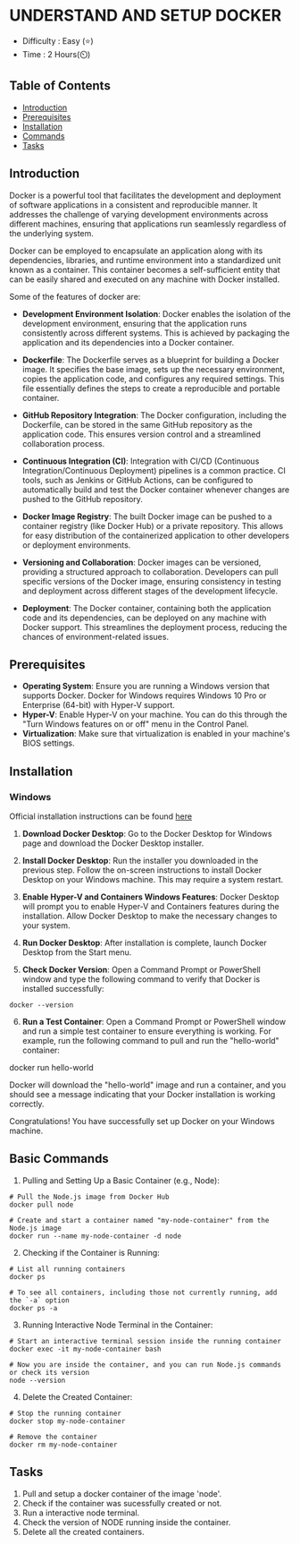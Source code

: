 
# UNDERSTAND AND SETUP DOCKER

- Difficulty : Easy (⭐)
- Time : 2 Hours(⏲️)

## Table of Contents
- [Introduction](#introduction)
- [Prerequisites](#Prerequisites)
- [Installation](#installation)
- [Commands](#commands)
- [Tasks](#tasks)


## Introduction

Docker is a powerful tool that facilitates the development and deployment of software applications in a consistent and reproducible manner. It addresses the challenge of varying development environments across different machines, ensuring that applications run seamlessly regardless of the underlying system.

Docker can be employed to encapsulate an application along with its dependencies, libraries, and runtime environment into a standardized unit known as a container. This container becomes a self-sufficient entity that can be easily shared and executed on any machine with Docker installed.

Some of the features of docker are:

- **Development Environment Isolation**:
Docker enables the isolation of the development environment, ensuring that the application runs consistently across different systems. This is achieved by packaging the application and its dependencies into a Docker container.

- **Dockerfile**:
The Dockerfile serves as a blueprint for building a Docker image. It specifies the base image, sets up the necessary environment, copies the application code, and configures any required settings. This file essentially defines the steps to create a reproducible and portable container.

- **GitHub Repository Integration**:
The Docker configuration, including the Dockerfile, can be stored in the same GitHub repository as the application code. This ensures version control and a streamlined collaboration process.

- **Continuous Integration (CI)**:
Integration with CI/CD (Continuous Integration/Continuous Deployment) pipelines is a common practice. CI tools, such as Jenkins or GitHub Actions, can be configured to automatically build and test the Docker container whenever changes are pushed to the GitHub repository.

- **Docker Image Registry**:
The built Docker image can be pushed to a container registry (like Docker Hub) or a private repository. This allows for easy distribution of the containerized application to other developers or deployment environments.

- **Versioning and Collaboration**:
Docker images can be versioned, providing a structured approach to collaboration. Developers can pull specific versions of the Docker image, ensuring consistency in testing and deployment across different stages of the development lifecycle.

- **Deployment**:
The Docker container, containing both the application code and its dependencies, can be deployed on any machine with Docker support. This streamlines the deployment process, reducing the chances of environment-related issues.


## Prerequisites
- **Operating System**: Ensure you are running a Windows version that supports Docker. Docker for Windows requires Windows 10 Pro or Enterprise (64-bit) with Hyper-V support.
- **Hyper-V**: Enable Hyper-V on your machine. You can do this through the "Turn Windows features on or off" menu in the Control Panel.
- **Virtualization**: Make sure that virtualization is enabled in your machine's BIOS settings.
## Installation

### Windows
Official installation instructions can be found [here](https://docs.docker.com/engine/install/)

1. **Download Docker Desktop**:
Go to the Docker Desktop for Windows page and download the Docker Desktop installer.

2. **Install Docker Desktop**:
Run the installer you downloaded in the previous step. Follow the on-screen instructions to install Docker Desktop on your Windows machine. This may require a system restart.

3. **Enable Hyper-V and Containers Windows Features**:
Docker Desktop will prompt you to enable Hyper-V and Containers features during the installation. Allow Docker Desktop to make the necessary changes to your system.

4. **Run Docker Desktop**:
After installation is complete, launch Docker Desktop from the Start menu.

5. **Check Docker Version**:
Open a Command Prompt or PowerShell window and type the following command to verify that Docker is installed successfully:
```
docker --version
```
6. **Run a Test Container**:
Open a Command Prompt or PowerShell window and run a simple test container to ensure everything is working. For example, run the following command to pull and run the "hello-world" container:

docker run hello-world

Docker will download the "hello-world" image and run a container, and you should see a message indicating that your Docker installation is working correctly.

Congratulations! You have successfully set up Docker on your Windows machine.

## Basic Commands

1. Pulling and Setting Up a Basic Container (e.g., Node):

```
# Pull the Node.js image from Docker Hub
docker pull node

# Create and start a container named "my-node-container" from the Node.js image
docker run --name my-node-container -d node
```
2. Checking if the Container is Running:

```
# List all running containers
docker ps

# To see all containers, including those not currently running, add the `-a` option
docker ps -a
```

3. Running Interactive Node Terminal in the Container:

```
# Start an interactive terminal session inside the running container
docker exec -it my-node-container bash

# Now you are inside the container, and you can run Node.js commands or check its version
node --version
```

4. Delete the Created Container:

```
# Stop the running container
docker stop my-node-container

# Remove the container
docker rm my-node-container
```

## Tasks

1. Pull and setup a docker container of the image 'node'.
2. Check if the container was sucessfully created or not.
3. Run a interactive node terminal. 
4. Check the version of NODE running inside the container.
5. Delete all the created containers.
